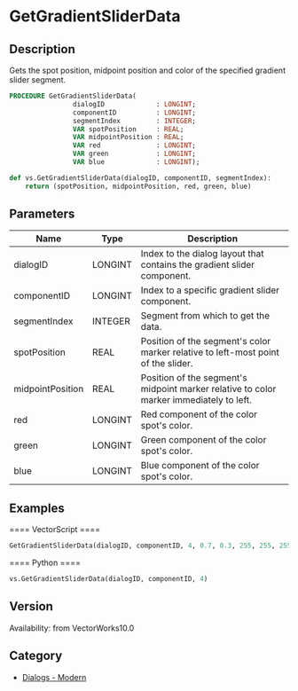 # GetGradientSliderData

## Description
Gets the spot position, midpoint position and color of the specified gradient slider segment.

```pascal
PROCEDURE GetGradientSliderData(
				dialogID             : LONGINT;
				componentID          : LONGINT;
				segmentIndex         : INTEGER;
				VAR spotPosition     : REAL;
				VAR midpointPosition : REAL;
				VAR red              : LONGINT;
				VAR green            : LONGINT;
				VAR blue             : LONGINT);
```

```python
def vs.GetGradientSliderData(dialogID, componentID, segmentIndex):
    return (spotPosition, midpointPosition, red, green, blue)
```

## Parameters
|Name|Type|Description|
|---|---|---|
|dialogID|LONGINT|Index to the dialog layout that contains the gradient slider component.|
|componentID|LONGINT|Index to a specific gradient slider component.|
|segmentIndex|INTEGER|Segment from which to get the data.|(segment indexes begin with 1)|
|spotPosition|REAL|Position of the segment's color marker relative to left-most point of the slider.|(position &gt;= 0.0 and position &lt;= 1.0)|
|midpointPosition|REAL|Position of the segment's midpoint marker relative to color marker immediately to left.|(position &gt;= 0.0 and position &lt;= 1.0)|
|red|LONGINT|Red component of the color spot's color.|(red &gt;= 0 and red &lt;= 255)|
|green|LONGINT|Green component of the color spot's color.|(green &gt;= 0 and green &lt;= 255)|
|blue|LONGINT|Blue component of the color spot's color.|(blue &gt;= 0 and blue &lt;= 255)|

## Examples
==== VectorScript ====
```pascal
GetGradientSliderData(dialogID, componentID, 4, 0.7, 0.3, 255, 255, 255);
```
==== Python ====
```python
vs.GetGradientSliderData(dialogID, componentID, 4)
```

## Version
Availability: from VectorWorks10.0

## Category
* [Dialogs - Modern](../Categories/Dialogs%20-%20Modern.md)
